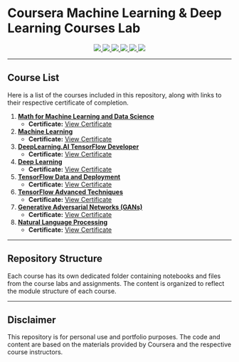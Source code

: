 # Coursera Machine Learning & Deep Learning Courses Lab

<p align="center">
  <a href="https://www.python.org" target="_blank"> <img src="https://img.shields.io/badge/Python-3776AB?style=for-the-badge&logo=python&logoColor=white"> </a>
  <a href="https://matplotlib.org/" target="_blank"> <img src="https://img.shields.io/badge/Matplotlib-000000?style=for-the-badge&logo=matplotlib&logoColor=white"> </a>
  <a href="https://seaborn.pydata.org/" target="_blank"> <img src="https://img.shields.io/badge/Seaborn-80b6ff?style=for-the-badge&logo=seaborn&logoColor=white"> </a>
  <a href="https://www.tensorflow.org/" target="_blank"> <img src="https://img.shields.io/badge/TensorFlow-FF6F00?style=for-the-badge&logo=tensorflow&logoColor=white"> </a>
  <a href="https://pytorch.org/" target="_blank"> <img src="https://img.shields.io/badge/PyTorch-EE4C2C?style=for-the-badge&logo=pytorch&logoColor=white"> </a>
  <a href="https://pandas.pydata.org/" target="_blank"> <img src="https://img.shields.io/badge/Pandas-150458?style=for-the-badge&logo=pandas&logoColor=white"> </a>
</p>

---

## Course List

Here is a list of the courses included in this repository, along with links to their respective certificate of completion.

1.  **[Math for Machine Learning and Data Science](https://www.coursera.org/specializations/mathematics-for-machine-learning-and-data-science)**
    * **Certificate:** [View Certificate](https://www.coursera.org/account/accomplishments/specialization/7D3D51B4NP33)
2.  **[Machine Learning](https://www.coursera.org/specializations/machine-learning-introduction)**
    * **Certificate:** [View Certificate](https://www.coursera.org/account/accomplishments/specialization/4EKN51X2UW2O)
3.  **[DeepLearning.AI TensorFlow Developer](https://www.coursera.org/professional-certificates/tensorflow-in-practice)**
    * **Certificate:** [View Certificate](https://www.coursera.org/account/accomplishments/professional-cert/6S460IRP6Q7J)
4.  **[Deep Learning](https://www.coursera.org/specializations/deep-learning)**
    * **Certificate:** [View Certificate](https://www.coursera.org/account/accomplishments/specialization/U13JJ27Q1NVQ)
5.  **[TensorFlow Data and Deployment](https://www.coursera.org/specializations/tensorflow-data-and-deployment)**
    * **Certificate:** [View Certificate](https://www.coursera.org/account/accomplishments/specialization/DHK39DIPPEF9)
6.  **[TensorFlow Advanced Techniques](https://www.coursera.org/specializations/tensorflow-advanced-techniques)**
    * **Certificate:** [View Certificate](https://www.coursera.org/account/accomplishments/specialization/ZTCC1BAE1RHP)
7.  **[Generative Adversarial Networks (GANs)](https://www.coursera.org/specializations/generative-adversarial-networks-gans)**
    * **Certificate:** [View Certificate](https://www.coursera.org/account/accomplishments/specialization/AX4TW1YMY1VK)
8.  **[Natural Language Processing](https://www.coursera.org/specializations/natural-language-processing)**
    * **Certificate:** [View Certificate](https://www.coursera.org/account/accomplishments/specialization/CB4C5ZMWLILQ)

---

## Repository Structure

Each course has its own dedicated folder containing notebooks and files from the course labs and assignments. The content is organized to reflect the module structure of each course.

---

## Disclaimer

This repository is for personal use and portfolio purposes. The code and content are based on the materials provided by Coursera and the respective course instructors.
